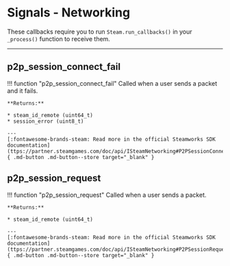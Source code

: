 # Signals - Networking

These callbacks require you to run ```Steam.run_callbacks()``` in your ```_process()``` function to receive them.

---

## p2p_session_connect_fail

!!! function "p2p_session_connect_fail"
	Called when a user sends a packet and it fails.

	**Returns:**

	* steam_id_remote (uint64_t)
	* session_error (uint8_t)

	---
	[:fontawesome-brands-steam: Read more in the official Steamworks SDK documentation](ttps://partner.steamgames.com/doc/api/ISteamNetworking#P2PSessionConnectFail_t){ .md-button .md-button--store target="_blank" }

## p2p_session_request

!!! function "p2p_session_request"
	Called when a user sends a packet.
	
	**Returns:**

	* steam_id_remote (uint64_t)

	---
	[:fontawesome-brands-steam: Read more in the official Steamworks SDK documentation](ttps://partner.steamgames.com/doc/api/ISteamNetworking#P2PSessionRequest_t){ .md-button .md-button--store target="_blank" }